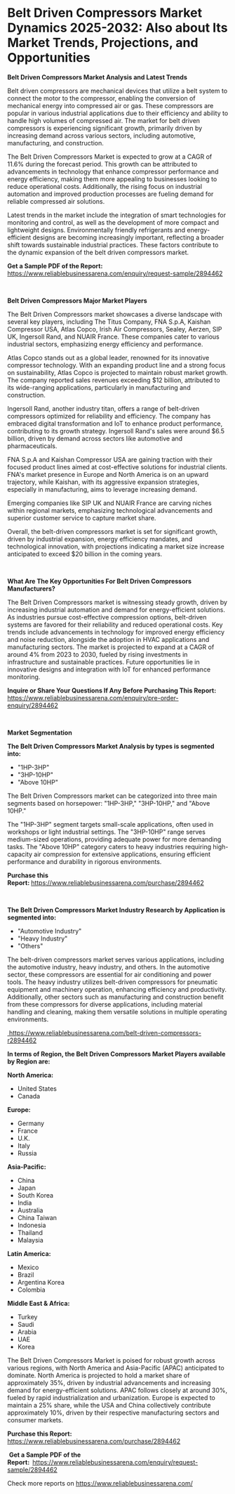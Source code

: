 <p><h1>Belt Driven Compressors Market Dynamics 2025-2032: Also about Its Market Trends, Projections, and Opportunities</h1></p><p><strong>Belt Driven Compressors Market Analysis and Latest Trends</strong></p>
<p><p>Belt driven compressors are mechanical devices that utilize a belt system to connect the motor to the compressor, enabling the conversion of mechanical energy into compressed air or gas. These compressors are popular in various industrial applications due to their efficiency and ability to handle high volumes of compressed air. The market for belt driven compressors is experiencing significant growth, primarily driven by increasing demand across various sectors, including automotive, manufacturing, and construction.</p><p>The Belt Driven Compressors Market is expected to grow at a CAGR of 11.6% during the forecast period. This growth can be attributed to advancements in technology that enhance compressor performance and energy efficiency, making them more appealing to businesses looking to reduce operational costs. Additionally, the rising focus on industrial automation and improved production processes are fueling demand for reliable compressed air solutions. </p><p>Latest trends in the market include the integration of smart technologies for monitoring and control, as well as the development of more compact and lightweight designs. Environmentally friendly refrigerants and energy-efficient designs are becoming increasingly important, reflecting a broader shift towards sustainable industrial practices. These factors contribute to the dynamic expansion of the belt driven compressors market.</p></p>
<p><strong>Get a Sample PDF of the Report:&nbsp;</strong> <a href="https://www.reliablebusinessarena.com/enquiry/request-sample/2894462?utm_campaign=2467&utm_medium=2&utm_source=Github&utm_content=ia&utm_term=15032025&utm_id=belt-driven-compressors">https://www.reliablebusinessarena.com/enquiry/request-sample/2894462</a></p>
<p>&nbsp;</p>
<p><strong>Belt Driven Compressors Major Market Players</strong></p>
<p><p>The Belt Driven Compressors market showcases a diverse landscape with several key players, including The Titus Company, FNA S.p.A, Kaishan Compressor USA, Atlas Copco, Irish Air Compressors, Sealey, Aerzen, SIP UK, Ingersoll Rand, and NUAIR France. These companies cater to various industrial sectors, emphasizing energy efficiency and performance.</p><p>Atlas Copco stands out as a global leader, renowned for its innovative compressor technology. With an expanding product line and a strong focus on sustainability, Atlas Copco is projected to maintain robust market growth. The company reported sales revenues exceeding $12 billion, attributed to its wide-ranging applications, particularly in manufacturing and construction.</p><p>Ingersoll Rand, another industry titan, offers a range of belt-driven compressors optimized for reliability and efficiency. The company has embraced digital transformation and IoT to enhance product performance, contributing to its growth strategy. Ingersoll Rand's sales were around $6.5 billion, driven by demand across sectors like automotive and pharmaceuticals.</p><p>FNA S.p.A and Kaishan Compressor USA are gaining traction with their focused product lines aimed at cost-effective solutions for industrial clients. FNA's market presence in Europe and North America is on an upward trajectory, while Kaishan, with its aggressive expansion strategies, especially in manufacturing, aims to leverage increasing demand.</p><p>Emerging companies like SIP UK and NUAIR France are carving niches within regional markets, emphasizing technological advancements and superior customer service to capture market share.</p><p>Overall, the belt-driven compressors market is set for significant growth, driven by industrial expansion, energy efficiency mandates, and technological innovation, with projections indicating a market size increase anticipated to exceed $20 billion in the coming years.</p></p>
<p>&nbsp;</p>
<p><strong>What Are The Key Opportunities For Belt Driven Compressors Manufacturers?</strong></p>
<p><p>The Belt Driven Compressors market is witnessing steady growth, driven by increasing industrial automation and demand for energy-efficient solutions. As industries pursue cost-effective compression options, belt-driven systems are favored for their reliability and reduced operational costs. Key trends include advancements in technology for improved energy efficiency and noise reduction, alongside the adoption in HVAC applications and manufacturing sectors. The market is projected to expand at a CAGR of around 4% from 2023 to 2030, fueled by rising investments in infrastructure and sustainable practices. Future opportunities lie in innovative designs and integration with IoT for enhanced performance monitoring.</p></p>
<p><strong>Inquire or Share Your Questions If Any Before Purchasing This Report:</strong> <a href="https://www.reliablebusinessarena.com/enquiry/pre-order-enquiry/2894462?utm_campaign=2467&utm_medium=2&utm_source=Github&utm_content=ia&utm_term=15032025&utm_id=belt-driven-compressors">https://www.reliablebusinessarena.com/enquiry/pre-order-enquiry/2894462</a></p>
<p>&nbsp;</p>
<p><strong>Market Segmentation</strong></p>
<p><strong>The Belt Driven Compressors Market Analysis by types is segmented into:</strong></p>
<p><ul><li>"1HP-3HP"</li><li>"3HP-10HP"</li><li>"Above 10HP"</li></ul></p>
<p><p>The Belt Driven Compressors market can be categorized into three main segments based on horsepower: "1HP-3HP," "3HP-10HP," and "Above 10HP." </p><p>The "1HP-3HP" segment targets small-scale applications, often used in workshops or light industrial settings. The "3HP-10HP" range serves medium-sized operations, providing adequate power for more demanding tasks. The "Above 10HP" category caters to heavy industries requiring high-capacity air compression for extensive applications, ensuring efficient performance and durability in rigorous environments.</p></p>
<p><strong>Purchase this Report:&nbsp;</strong><a href="https://www.reliablebusinessarena.com/purchase/2894462?utm_campaign=2467&utm_medium=2&utm_source=Github&utm_content=ia&utm_term=15032025&utm_id=belt-driven-compressors">https://www.reliablebusinessarena.com/purchase/2894462</a></p>
<p>&nbsp;</p>
<p><strong>The Belt Driven Compressors Market Industry Research by Application is segmented into:</strong></p>
<p><ul><li>"Automotive Industry"</li><li>"Heavy Industry"</li><li>"Others"</li></ul></p>
<p><p>The belt-driven compressors market serves various applications, including the automotive industry, heavy industry, and others. In the automotive sector, these compressors are essential for air conditioning and power tools. The heavy industry utilizes belt-driven compressors for pneumatic equipment and machinery operation, enhancing efficiency and productivity. Additionally, other sectors such as manufacturing and construction benefit from these compressors for diverse applications, including material handling and cleaning, making them versatile solutions in multiple operating environments.</p></p>
<p><a href="https://www.reliablebusinessarena.com/belt-driven-compressors-r2894462?utm_campaign=2467&utm_medium=2&utm_source=Github&utm_content=ia&utm_term=15032025&utm_id=belt-driven-compressors">&nbsp;https://www.reliablebusinessarena.com/belt-driven-compressors-r2894462</a></p>
<p><strong>In terms of Region, the Belt Driven Compressors Market Players available by Region are:</strong></p>
<p>
    <p> <strong> North America: </strong>
        <ul>
            <li>United States</li>
            <li>Canada</li>
        </ul>
        </p> 
    <p> <strong> Europe: </strong>
        <ul>
            <li>Germany</li>
            <li>France</li>
            <li>U.K.</li>
            <li>Italy</li>
            <li>Russia</li>
        </ul>
        </p> 
    <p> <strong> Asia-Pacific: </strong>
        <ul>
            <li>China</li>
            <li>Japan</li>
            <li>South Korea</li>
            <li>India</li>
            <li>Australia</li>
            <li>China Taiwan</li>
            <li>Indonesia</li>
            <li>Thailand</li>
            <li>Malaysia</li>
        </ul>
        </p> 
    <p> <strong> Latin America: </strong>
        <ul>
            <li>Mexico</li>
            <li>Brazil</li>
            <li>Argentina Korea</li>
            <li>Colombia</li>
        </ul>
        </p> 
    <p> <strong> Middle East & Africa: </strong>
        <ul>
            <li>Turkey</li>
            <li>Saudi</li>
            <li>Arabia</li>
            <li>UAE</li>
            <li>Korea</li>
        </ul>
    </p>
    </p>
<p><p>The Belt Driven Compressors Market is poised for robust growth across various regions, with North America and Asia-Pacific (APAC) anticipated to dominate. North America is projected to hold a market share of approximately 35%, driven by industrial advancements and increasing demand for energy-efficient solutions. APAC follows closely at around 30%, fueled by rapid industrialization and urbanization. Europe is expected to maintain a 25% share, while the USA and China collectively contribute approximately 10%, driven by their respective manufacturing sectors and consumer markets.</p></p>
<p><strong>Purchase this Report: </strong><a href="https://www.reliablebusinessarena.com/purchase/2894462?utm_campaign=2467&utm_medium=2&utm_source=Github&utm_content=ia&utm_term=15032025&utm_id=belt-driven-compressors">https://www.reliablebusinessarena.com/purchase/2894462</a></p>
<p>&nbsp;<strong>Get a Sample PDF of the Report:&nbsp;&nbsp;</strong><a href="https://www.reliablebusinessarena.com/enquiry/request-sample/2894462?utm_campaign=2467&utm_medium=2&utm_source=Github&utm_content=ia&utm_term=15032025&utm_id=belt-driven-compressors">https://www.reliablebusinessarena.com/enquiry/request-sample/2894462</a></p>
<p><strong></strong></p>
<p>Check more reports on <a href="https://www.reliablebusinessarena.com/?utm_campaign=2467&utm_medium=2&utm_source=Github&utm_content=ia&utm_term=15032025&utm_id=belt-driven-compressors">https://www.reliablebusinessarena.com/</a></p>
